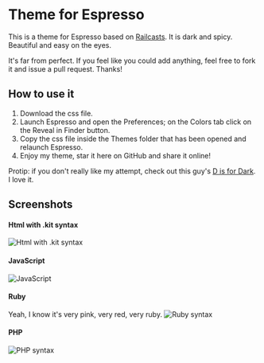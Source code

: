 # Theme for Espresso
This is a theme for Espresso based on [Railcasts](https://github.com/Xac/railscasts.foam). It is dark and spicy. Beautiful and easy on the eyes.

It's far from perfect. If you feel like you could add anything, feel free to fork it and issue a pull request. Thanks!

## How to use it
1. Download the css file.
2. Launch Espresso and open the Preferences; on the Colors tab click on the Reveal in Finder button.
3. Copy the css file inside the Themes folder that has been opened and relaunch Espresso.
4. Enjoy my theme, star it here on GitHub and share it online!


Protip: if you don't really like my attempt, check out this guy's [D is for Dark](http://www.dermotholmes.com/work/d-is-for-dark-espresso-editor-theme/ "D is for Dark: beautiful theme for Espresso"). I love it.

## Screenshots

#### Html with .kit syntax
![Html with .kit syntax](http://gsv-general.s3.amazonaws.com/imgs/html-kit.jpg "Html with .kit syntax")

#### JavaScript
![JavaScript](http://gsv-general.s3.amazonaws.com/imgs/javascript.jpg "JavaScript")

#### Ruby
Yeah, I know it's very pink, very red, very ruby.
![Ruby syntax](http://gsv-general.s3.amazonaws.com/imgs/ruby.jpg "Ruby syntax")

#### PHP
![PHP syntax](http://gsv-general.s3.amazonaws.com/imgs/php.jpg "PHP syntax")
